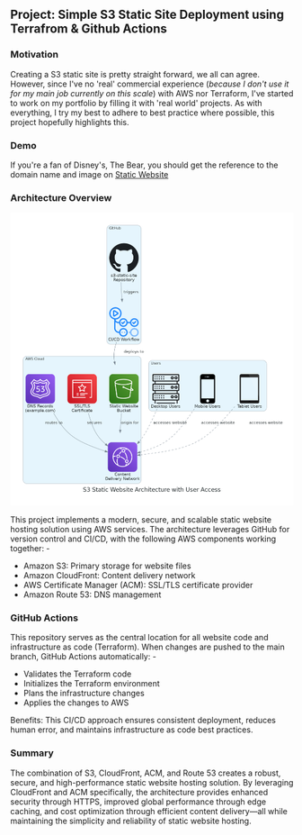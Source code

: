 ## Project: Simple S3 Static Site Deployment using Terrafrom & Github Actions

### Motivation
Creating a S3 static site is pretty straight forward, we all can agree.  However, since I've no 'real' commercial experience (_because I don't use it for my main job currently on this scale_) with AWS nor Terraform, I've started to work on my portfolio by filling it with 'real world' projects.  As with everything, I try my best to adhere to best practice where possible, this project hopefully highlights this.

### Demo
If you're a fan of Disney's, The Bear, you should get the reference to the domain name and image on [Static Website](https://its.nuunya.business)

### Architecture Overview
![alt text](<images/s3_static_website_architecture_with_user_access.png>)

This project implements a modern, secure, and scalable static website hosting solution using AWS services. The architecture leverages GitHub for version control and CI/CD, with the following AWS components working together: -

- Amazon S3: Primary storage for website files
- Amazon CloudFront: Content delivery network
- AWS Certificate Manager (ACM): SSL/TLS certificate provider
- Amazon Route 53: DNS management

### GitHub Actions
This repository serves as the central location for all website code and infrastructure as code (Terraform).  When changes are pushed to the main branch, GitHub Actions automatically: -

- Validates the Terraform code
- Initializes the Terraform environment
- Plans the infrastructure changes
- Applies the changes to AWS

Benefits: This CI/CD approach ensures consistent deployment, reduces human error, and maintains infrastructure as code best practices.

### Summary
The combination of S3, CloudFront, ACM, and Route 53 creates a robust, secure, and high-performance static website hosting solution.  By leveraging CloudFront and ACM specifically, the architecture provides enhanced security through HTTPS, improved global performance through edge caching, and cost optimization through efficient content delivery—all while maintaining the simplicity and reliability of static website hosting.
